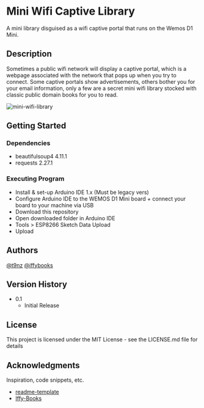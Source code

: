 # Mini Wifi Captive Library

A mini library disguised as a wifi captive portal that runs on the Wemos D1 Mini.

## Description

Sometimes a public wifi network will display a captive portal, which is a webpage associated with the
network that pops up when you try to connect. Some captive portals show advertisements, others bother
you for your email information, only a few are a secret mini wifi library stocked with classic public 
domain books for you to read. 

![mini-wifi-library]("https://rawgit.com/t9nz/mini-wifi-library/blob/main/mini-wifi-library.jpeg?raw=true") 

## Getting Started

### Dependencies

* beautifulsoup4 4.11.1
* requests 2.27.1

### Executing Program

* Install & set-up Arduino IDE 1.x (Must be legacy vers) 
* Configure Arduino IDE to the WEMOS D1 Mini board + connect your board to your machine via USB
* Download this repository 
* Open downloaded folder in Arduino IDE
* Tools > ESP8266 Sketch Data Upload
* Upload 

## Authors

[@t9nz](https://github.com/t9nz)
[@iffybooks](https://iffybooks.net/)

## Version History

* 0.1
    * Initial Release

## License

This project is licensed under the MIT License - see the LICENSE.md file for details

## Acknowledgments

Inspiration, code snippets, etc.
* [readme-template](https://gist.github.com/DomPizzie/7a5ff55ffa9081f2de27c315f5018afc)
* [Iffy-Books](https://iffybooks.net)
